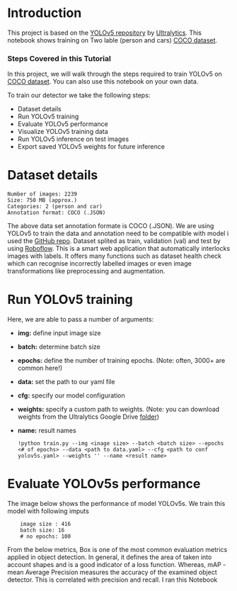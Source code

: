 # Introduction

This project is based on the [YOLOv5 repository](https://github.com/ultralytics/yolov5) by [Ultralytics](https://www.ultralytics.com/). This notebook shows training on Two lable (person and cars) [COCO dataset](https://evp-ml-data.s3.us-east-2.amazonaws.com/mlinterview/openimages-personcar/trainval.tar.gz). 

### Steps Covered in this Tutorial

In this project, we will walk through the steps required to train YOLOv5 on [COCO dataset](https://evp-ml-data.s3.us-east-2.amazonaws.com/mlinterview/openimages-personcar/trainval.tar.gz). You can also use this notebook on your own data.

To train our detector we take the following steps:

* Dataset details
* Run YOLOv5 training
* Evaluate YOLOv5 performance
* Visualize YOLOv5 training data
* Run YOLOv5 inference on test images
* Export saved YOLOv5 weights for future inference

# Dataset details

    Number of images: 2239
    Size: 750 MB (approx.)
    Categories: 2 (person and car)
    Annotation format: COCO (.JSON)

The above data set annotation formate is COCO (.JSON). We are using YOLOv5 to train the data and annotation need to be compatible with model i used the [GitHub repo](https://github.com/pylabel-project/samples/blob/main/coco2yolov5.ipynb). Dataset splited as train, validation (val) and test by using [Roboflow](https://roboflow.com). This is a smart web application that automatically interlocks images with labels. It offers many functions such as dataset health check which can recognise incorrectly labelled images or even image transformations like preprocessing and augmentation.

# Run YOLOv5 training

Here, we are able to pass a number of arguments:
- **img:** define input image size
- **batch:** determine batch size
- **epochs:** define the number of training epochs. (Note: often, 3000+ are common here!)
- **data:** set the path to our yaml file
- **cfg:** specify our model configuration
- **weights:** specify a custom path to weights. (Note: you can download weights from the Ultralytics Google Drive [folder](https://drive.google.com/open?id=1Drs_Aiu7xx6S-ix95f9kNsA6ueKRpN2J))
- **name:** result names

      !python train.py --img <inage size> --batch <batch size> --epochs <# of epochs> --data <path to data.yaml> --cfg <path to conf yolov5s.yaml> --weights '' --name <result name> 
      
# Evaluate YOLOv5s performance

The image below shows the performance of model YOLOv5s. We train this model with following imputs
     
        image size : 416
        batch size: 16
        # no epochs: 100
     
From the below metrics, Box is one of the most common evaluation metrics applied in object detection. In general, it defines the area of taken into account shapes and is a good indicator of a loss function. Whereas, mAP - mean Average Precision measures the accuracy of the examined object detector. This is correlated with precision and recall. I ran this Notebook
